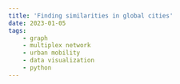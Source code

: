 ```yaml
---
title: 'Finding similarities in global cities'
date: 2023-01-05
tags: 
	- graph 
	- multiplex network 
	- urban mobility 
	- data visualization
	- python
---
```

